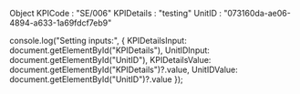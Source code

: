 Object
KPICode
: 
"SE/006"
KPIDetails
: 
"testing"
UnitID
: 
"073160da-ae06-4894-a633-1a69fdcf7eb9"



console.log("Setting inputs:", {
  KPIDetailsInput: document.getElementById("KPIDetails"),
  UnitIDInput: document.getElementById("UnitID"),
  KPIDetailsValue: document.getElementById("KPIDetails")?.value,
  UnitIDValue: document.getElementById("UnitID")?.value
});
